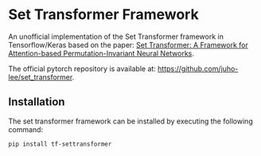 # Set Transformer Framework

An unofficial implementation of the Set Transformer framework in Tensorflow/Keras based on the paper: [Set Transformer: A Framework for Attention-based Permutation-Invariant Neural Networks](https://arxiv.org/abs/1810.00825).

The official pytorch repository is available at: https://github.com/juho-lee/set_transformer.

## Installation

The set transformer framework can be installed by executing the following command:

```bash
pip install tf-settransformer
```
